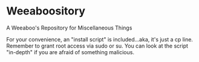 Weeaboository
=============

A Weeaboo's Repository for Miscellaneous Things

For your convenience, an "install script" is included...aka, it's just a cp line.
Remember to grant root access via sudo or su. You can look at the script "in-depth"
if you are afraid of something malicious.
